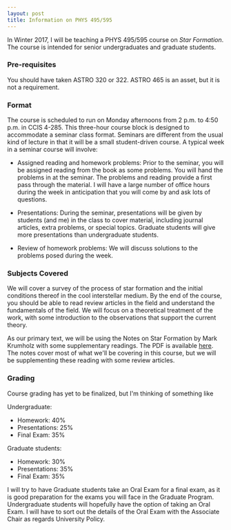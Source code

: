 ```yaml
---
layout: post
title: Information on PHYS 495/595
---
```


In Winter 2017, I will be teaching a PHYS 495/595 course on _Star Formation_.  The course is intended for senior undergraduates and graduate students.  

### Pre-requisites

You should have taken ASTRO 320 or 322.  ASTRO 465 is an asset, but it is not a requirement.  


### Format 

The course is scheduled to run on Monday afternoons from 2 p.m. to 4:50 p.m. in CCIS 4-285.  This three-hour course block is designed to accommodate a seminar class format.  Seminars are different from the usual kind of lecture in that it will be a small student-driven course.  A typical week in a seminar course will involve:

*  Assigned reading and homework problems:  Prior to the seminar, you will be assigned reading from the book as some problems.  You will hand the problems in at the seminar.  The problems and reading provide a first pass through the material.  I will have a large number of office hours during the week in anticipation that you will come by and ask lots of questions.

* Presentations:  During the seminar, presentations will be given by students (and me) in the class to cover material, including journal articles, extra problems, or special topics.  Graduate students will give more presentations than undergraduate students.

* Review of homework problems:  We will discuss solutions to the problems posed during the week.

### Subjects Covered

We will cover a survey of the process of star formation and the initial conditions thereof in the cool interstellar medium.  By the end of the course, you should be able to read review articles in the field and understand the fundamentals of the field.  We will focus on a theoretical treatment of the work, with some introduction to the observations that support the current theory.

As our primary text, we will be using the Notes on Star Formation by Mark Krumholz with some supplementary readings.  The PDF is available [here](bender.astro.sunysb.edu/oab/star_formation_notes/sfnotes.pdf).  The notes cover most of what we'll be covering in this course, but we will be supplementing these reading with some review articles.  

### Grading

Course grading has yet to be finalized, but I'm thinking of something like 

Undergraduate:

*  Homework: 40%
*  Presentations: 25%
*  Final Exam: 35%

Graduate students:

*  Homework: 30%
*  Presentations: 35%
*  Final Exam: 35%

I will try to have Graduate students take an Oral Exam for a final exam, as it is good preparation for the exams you will face in the Graduate Program.  Undergraduate students will hopefully have the option of taking an Oral Exam.  I will have to sort out the details of the Oral Exam with the Associate Chair as regards University Policy.
